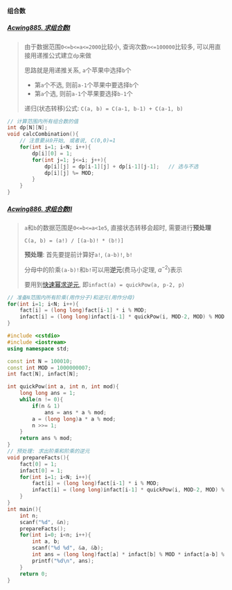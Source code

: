 #### 组合数

##### [Acwing885. 求组合数I](/acwing/Section%204/5_%E6%B1%82%E7%BB%84%E5%90%88%E6%95%B0I.cpp)

> 由于数据范围`0<=b<=a<=2000`比较小, 查询次数`n<=100000`比较多, 可以用直接用递推公式建立`dp`来做
> 
> 思路就是用递推关系, `a`个苹果中选择`b`个
> 
> - 第`a`个不选, 则前`a-1`个苹果中要选择`b`个
> - 第`a`个选, 则前`a-1`个苹果要选择`b-1`个
>
> 递归(状态转移)公式: `C(a, b) = C(a-1, b-1) + C(a-1, b)`

```CPP
// 计算范围内所有组合数的值
int dp[N][N];
void calcCombination(){
    // 注意要从0开始, 或者说, C(0,0)=1
    for(int i=1; i<N; i++){
        dp[i][0] = 1;
        for(int j=1; j<=i; j++){
            dp[i][j] = dp[i-1][j] + dp[i-1][j-1];   // 选与不选
            dp[i][j] %= MOD;
        }
    }
}
```

##### [Acwing886. 求组合数II](/acwing/Section%204/5_%E6%B1%82%E7%BB%84%E5%90%88%E6%95%B0II.cpp)

> `a`和`b`的数据范围是`0<=b<=a<1e5`, 直接状态转移会超时, 需要进行**预处理**
> 
> `C(a, b) = (a!) / [(a-b)! * (b!)]`
> 
> **预处理**: 首先要提前计算好`a!`, `(a-b)!`, `b!`
> 
> 分母中的阶乘`(a-b)!`和`b!`可以用**逆元**(费马小定理, $a^{-2}$)表示
> 
> 要用到[快速幂求逆元](/acwing/Section%204/Acwing%20-%20%E5%BF%AB%E9%80%9F%E5%B9%82.md), 即`infact(a) = quickPow(a, p-2, p)`

```CPP
// 准备N范围内所有阶乘(用作分子)和逆元(用作分母)
for(int i=1; i<N; i++){
    fact[i] = (long long)fact[i-1] * i % MOD;
    infact[i] = (long long)infact[i-1] * quickPow(i, MOD-2, MOD) % MOD;
}
```

```CPP
#include <cstdio>
#include <iostream>
using namespace std;

const int N = 100010;
const int MOD = 1000000007;
int fact[N], infact[N];

int quickPow(int a, int n, int mod){
    long long ans = 1;
    while(n != 0){
        if(n & 1)
            ans = ans * a % mod;
        a = (long long)a * a % mod;
        n >>= 1;
    }
    return ans % mod;
}
// 预处理: 求出阶乘和阶乘的逆元
void prepareFacts(){
    fact[0] = 1;
    infact[0] = 1;
    for(int i=1; i<N; i++){
        fact[i] = (long long)fact[i-1] * i % MOD;
        infact[i] = (long long)infact[i-1] * quickPow(i, MOD-2, MOD) % MOD;
    }
}
int main(){
    int n;
    scanf("%d", &n);
    prepareFacts();
    for(int i=0; i<n; i++){
        int a, b;
        scanf("%d %d", &a, &b);
        int ans = (long long)fact[a] * infact[b] % MOD * infact[a-b] % MOD;
        printf("%d\n", ans);
    }
    return 0;
}
```
